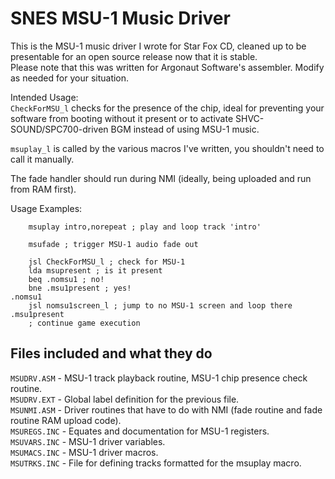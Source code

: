 SNES MSU-1 Music Driver
=======================

This is the MSU-1 music driver I wrote for Star Fox CD, cleaned up to be presentable for an open source release now that it is stable.  
Please note that this was written for Argonaut Software's assembler. Modify as needed for your situation.  

Intended Usage:  
``CheckForMSU_l`` checks for the presence of the chip, ideal for preventing your software from booting without it present or to activate SHVC-SOUND/SPC700-driven BGM instead of using MSU-1 music.  

``msuplay_l`` is called by the various macros I've written, you shouldn't need to call it manually.  

The fade handler should run during NMI (ideally, being uploaded and run from RAM first).  

Usage Examples:

```
	msuplay	intro,norepeat ; play and loop track 'intro'
```

```
	msufade	; trigger MSU-1 audio fade out
```

```
	jsl	CheckForMSU_l ; check for MSU-1
	lda	msupresent ; is it present
	beq	.nomsu1 ; no!
	bne	.msu1present ; yes!
.nomsu1
	jsl	nomsu1screen_l ; jump to no MSU-1 screen and loop there
.msu1present
	; continue game execution
```

## Files included and what they do
``MSUDRV.ASM`` - MSU-1 track playback routine, MSU-1 chip presence check routine.  
``MSUDRV.EXT`` - Global label definition for the previous file.  
``MSUNMI.ASM`` - Driver routines that have to do with NMI (fade routine and fade routine RAM upload code).  
``MSUREGS.INC`` - Equates and documentation for MSU-1 registers.  
``MSUVARS.INC`` - MSU-1 driver variables.  
``MSUMACS.INC`` - MSU-1 driver macros.  
``MSUTRKS.INC`` - File for defining tracks formatted for the msuplay macro.  